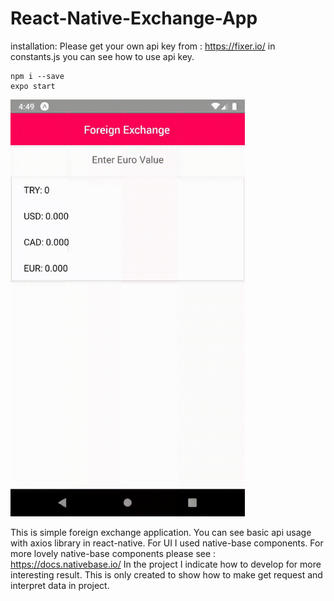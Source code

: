 # React-Native-Exchange-App
installation: 
Please get your own api key from : https://fixer.io/
in constants.js you can see how to use api key. 

```
npm i --save 
expo start
```

<img src="exchange.gif" width="375" height="667">

This is simple foreign exchange application. You can see basic api usage with axios library in react-native. 
For UI I used native-base components. For more lovely native-base components please see : https://docs.nativebase.io/
In the project I  indicate how to develop for more interesting result. This is only created to show how to make get request and interpret data in project.
